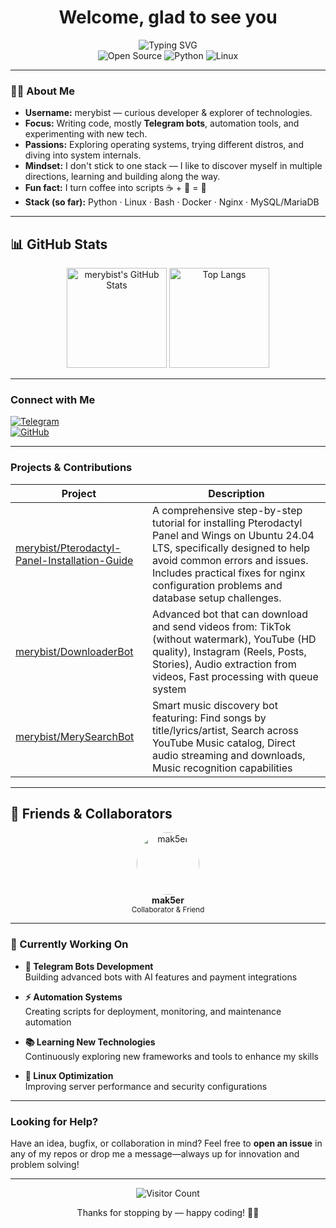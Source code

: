 <h1 align="center" style=Tahoma>Welcome, glad to see you</h1>
<div style=Tahoma align="center">
  <img src="https://readme-typing-svg.demolab.com?size=28&duration=3000&color=00BCFF&center=true&lines=Open-Source+Enthusiast;Python+Developer;Linux+Middle" alt="Typing SVG" />

  <br>
  
  <img src="https://img.shields.io/badge/Open%20Source-Lover-brightgreen?logo=opensourceinitiative" alt="Open Source">
  <img src="https://img.shields.io/badge/Python-Developer-3776AB?logo=python" alt="Python">
  <img src="https://img.shields.io/badge/Linux-Middle-FCC624?logo=linux" alt="Linux">
</div>

---

### 👨‍💻 About Me
- **Username:** merybist — curious developer & explorer of technologies.  
- **Focus:** Writing code, mostly **Telegram bots**, automation tools, and experimenting with new tech.  
- **Passions:** Exploring operating systems, trying different distros, and diving into system internals.  
- **Mindset:** I don't stick to one stack — I like to discover myself in multiple directions, learning and building along the way.  
- **Fun fact:** I turn coffee into scripts ☕ + 🐍 = 🚀  
- **Stack (so far):** Python · Linux · Bash · Docker · Nginx · MySQL/MariaDB  


---

## 📊 GitHub Stats

<div align="center">

  <img src="https://github-readme-stats.vercel.app/api?username=merybist&show_icons=true&theme=radical" alt="merybist's GitHub Stats" height="160" />
  <img src="https://github-readme-stats.vercel.app/api/top-langs/?username=merybist&layout=compact&theme=radical" alt="Top Langs" height="160" />

</div>


---

###  Connect with Me
[![Telegram](https://img.shields.io/badge/-Telegram-0088cc?logo=telegram&logoColor=white)](https://t.me/merybist)  
[![GitHub](https://img.shields.io/badge/-GitHub-181717?logo=github&logoColor=white)](https://github.com/merybist)  

---

###  Projects & Contributions
| Project | Description |
|--------|-------------|
| [merybist/Pterodactyl-Panel-Installation-Guide](https://github.com/merybist/Pterodactyl-Panel-Installation-Guide) | A comprehensive step-by-step tutorial for installing Pterodactyl Panel and Wings on Ubuntu 24.04 LTS, specifically designed to help avoid common errors and issues. Includes practical fixes for nginx configuration problems and database setup challenges. |
| [merybist/DownloaderBot](https://github.com/merybist/DownloaderBot) | Advanced bot that can download and send videos from: TikTok (without watermark), YouTube (HD quality),  Instagram (Reels, Posts, Stories), Audio extraction from videos, Fast processing with queue system|
| [merybist/MerySearchBot](https://github.com/merybist/MerySearchBot) | Smart music discovery bot featuring: Find songs by title/lyrics/artist, Search across YouTube Music catalog, Direct audio streaming and downloads, Music recognition capabilities |

---

## 👥 Friends & Collaborators

<div align="center">
  
  <a href="https://github.com/mak5er" target="_blank">
    <img src="https://github.com/mak5er.png?size=100" width="100" height="100" alt="mak5er" style="border-radius: 50%;">
  </a>
  <br>
  <strong>mak5er</strong>
  <br>
  <sub>Collaborator & Friend</sub>
  
</div>


---

### 🔧 Currently Working On

- **🤖 Telegram Bots Development**  
  Building advanced bots with AI features and payment integrations

- **⚡ Automation Systems**  
  Creating scripts for deployment, monitoring, and maintenance automation

- **📚 Learning New Technologies**  
  Continuously exploring new frameworks and tools to enhance my skills

- **🐧 Linux Optimization**  
  Improving server performance and security configurations

---

###  Looking for Help?
Have an idea, bugfix, or collaboration in mind? Feel free to **open an issue** in any of my repos or drop me a message—always up for innovation and problem solving!

---

<div align="center">
  
  ![Visitor Count](https://komarev.com/ghpvc/?username=merybist&color=blueviolet)
  
</div>

<p align="center">
  Thanks for stopping by — happy coding! 🐱‍💻
</p>
